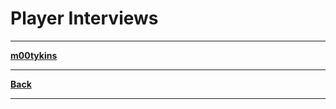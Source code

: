 # Player Interviews

***

**[m00tykins](https://github.com/ViperRage/CakeRage/blob/master/Interviews/m00tykins.md)**

***

**[Back](https://github.com/ViperRage/CakeRage)**

***
